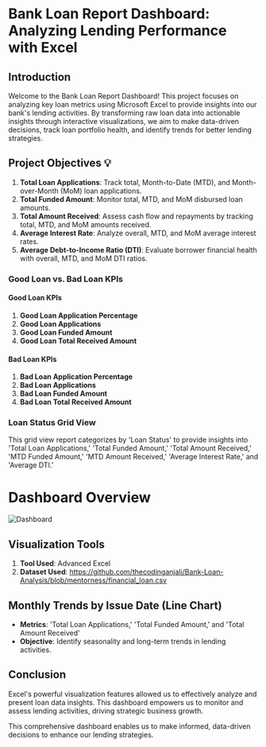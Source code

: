 # Bank Loan Report Dashboard: Analyzing Lending Performance with Excel


## Introduction

Welcome to the Bank Loan Report Dashboard! This project focuses on analyzing key loan metrics using Microsoft Excel to provide insights into our bank's lending activities. By transforming raw loan data into actionable insights through interactive visualizations, we aim to make data-driven decisions, track loan portfolio health, and identify trends for better lending strategies.

## Project Objectives 💡

1. **Total Loan Applications**: Track total, Month-to-Date (MTD), and Month-over-Month (MoM) loan applications.
2. **Total Funded Amount**: Monitor total, MTD, and MoM disbursed loan amounts.
3. **Total Amount Received**: Assess cash flow and repayments by tracking total, MTD, and MoM amounts received.
4. **Average Interest Rate**: Analyze overall, MTD, and MoM average interest rates.
5. **Average Debt-to-Income Ratio (DTI)**: Evaluate borrower financial health with overall, MTD, and MoM DTI ratios.

### Good Loan vs. Bad Loan KPIs

#### Good Loan KPIs

1. **Good Loan Application Percentage**
2. **Good Loan Applications**
3. **Good Loan Funded Amount**
4. **Good Loan Total Received Amount**

#### Bad Loan KPIs

1. **Bad Loan Application Percentage**
2. **Bad Loan Applications**
3. **Bad Loan Funded Amount**
4. **Bad Loan Total Received Amount**

### Loan Status Grid View

This grid view report categorizes by 'Loan Status' to provide insights into 'Total Loan Applications,' 'Total Funded Amount,' 'Total Amount Received,' 'MTD Funded Amount,' 'MTD Amount Received,' 'Average Interest Rate,' and 'Average DTI.'

# Dashboard Overview

![Dashboard](https://github.com/user-attachments/assets/d80be529-acdf-4171-8ae8-08629af4afe0)

## Visualization Tools

1. **Tool Used**: Advanced Excel
2. **Dataset Used**: https://github.com/thecodinganjali/Bank-Loan-Analysis/blob/mentorness/financial_loan.csv

## Monthly Trends by Issue Date (Line Chart)

- **Metrics**: 'Total Loan Applications,' 'Total Funded Amount,' and 'Total Amount Received'
- **Objective**: Identify seasonality and long-term trends in lending activities.

## Conclusion

Excel's powerful visualization features allowed us to effectively analyze and present loan data insights. This dashboard empowers us to monitor and assess lending activities, driving strategic business growth.


This comprehensive dashboard enables us to make informed, data-driven decisions to enhance our lending strategies.
